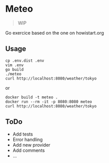 # Meteo

> WIP

Go exercice based on the one on howistart.org

## Usage

```
cp .env.dist .env
vim .env
go build
./meteo
curl http://localhost:8080/weather/tokyo
```

or

```
docker build -t meteo .
docker run --rm -it -p 8080:8080 meteo
curl http://localhost:8080/weather/tokyo
```

## ToDo

- Add tests
- Error handling
- Add new provider
- Add comments
- ...
